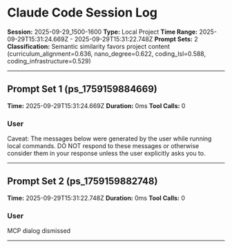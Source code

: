 # Claude Code Session Log

**Session:** 2025-09-29_1500-1600
**Type:** Local Project
**Time Range:** 2025-09-29T15:31:24.669Z - 2025-09-29T15:31:22.748Z
**Prompt Sets:** 2
**Classification:** Semantic similarity favors project content (curriculum_alignment=0.636, nano_degree=0.622, coding_lsl=0.588, coding_infrastructure=0.529)

---

<a name="ps_1759159884669"></a>
## Prompt Set 1 (ps_1759159884669)

**Time:** 2025-09-29T15:31:24.669Z
**Duration:** 0ms
**Tool Calls:** 0

### User

Caveat: The messages below were generated by the user while running local commands. DO NOT respond to these messages or otherwise consider them in your response unless the user explicitly asks you to.

---

<a name="ps_1759159882748"></a>
## Prompt Set 2 (ps_1759159882748)

**Time:** 2025-09-29T15:31:22.748Z
**Duration:** 0ms
**Tool Calls:** 0

### User

<local-command-stdout>MCP dialog dismissed</local-command-stdout>

---

